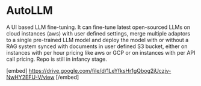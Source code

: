 # AutoLLM
A UI based LLM fine-tuning. It can fine-tune latest open-sourced LLMs on cloud instances (aws) with user defined settings, merge multiple adaptors to a single pre-trained LLM model and deploy the model with or without a RAG system synced with documents in user defined S3 bucket, either on instances with per hour pricing like aws or GCP or on instances with per API call pricing. Repo is still in infancy stage.

[embed] https://drive.google.com/file/d/1LeYfksHr1gQbog2jUczjv-NwHY2EFU-V/view  [/embed]
